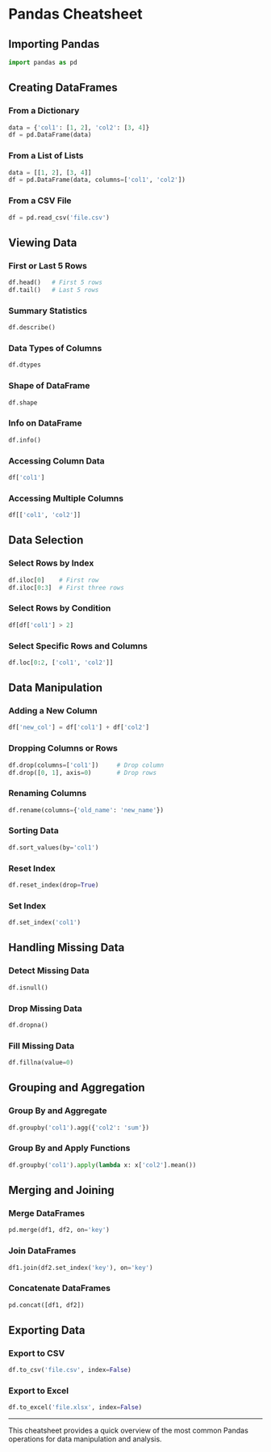 
# Pandas Cheatsheet

## Importing Pandas
```python
import pandas as pd
```

## Creating DataFrames

### From a Dictionary
```python
data = {'col1': [1, 2], 'col2': [3, 4]}
df = pd.DataFrame(data)
```

### From a List of Lists
```python
data = [[1, 2], [3, 4]]
df = pd.DataFrame(data, columns=['col1', 'col2'])
```

### From a CSV File
```python
df = pd.read_csv('file.csv')
```

## Viewing Data

### First or Last 5 Rows
```python
df.head()   # First 5 rows
df.tail()   # Last 5 rows
```

### Summary Statistics
```python
df.describe()
```

### Data Types of Columns
```python
df.dtypes
```

### Shape of DataFrame
```python
df.shape
```

### Info on DataFrame
```python
df.info()
```

### Accessing Column Data
```python
df['col1']
```

### Accessing Multiple Columns
```python
df[['col1', 'col2']]
```

## Data Selection

### Select Rows by Index
```python
df.iloc[0]    # First row
df.iloc[0:3]  # First three rows
```

### Select Rows by Condition
```python
df[df['col1'] > 2]
```

### Select Specific Rows and Columns
```python
df.loc[0:2, ['col1', 'col2']]
```

## Data Manipulation

### Adding a New Column
```python
df['new_col'] = df['col1'] + df['col2']
```

### Dropping Columns or Rows
```python
df.drop(columns=['col1'])     # Drop column
df.drop([0, 1], axis=0)       # Drop rows
```

### Renaming Columns
```python
df.rename(columns={'old_name': 'new_name'})
```

### Sorting Data
```python
df.sort_values(by='col1')
```

### Reset Index
```python
df.reset_index(drop=True)
```

### Set Index
```python
df.set_index('col1')
```

## Handling Missing Data

### Detect Missing Data
```python
df.isnull()
```

### Drop Missing Data
```python
df.dropna()
```

### Fill Missing Data
```python
df.fillna(value=0)
```

## Grouping and Aggregation

### Group By and Aggregate
```python
df.groupby('col1').agg({'col2': 'sum'})
```

### Group By and Apply Functions
```python
df.groupby('col1').apply(lambda x: x['col2'].mean())
```

## Merging and Joining

### Merge DataFrames
```python
pd.merge(df1, df2, on='key')
```

### Join DataFrames
```python
df1.join(df2.set_index('key'), on='key')
```

### Concatenate DataFrames
```python
pd.concat([df1, df2])
```

## Exporting Data

### Export to CSV
```python
df.to_csv('file.csv', index=False)
```

### Export to Excel
```python
df.to_excel('file.xlsx', index=False)
```

---

This cheatsheet provides a quick overview of the most common Pandas operations for data manipulation and analysis.
